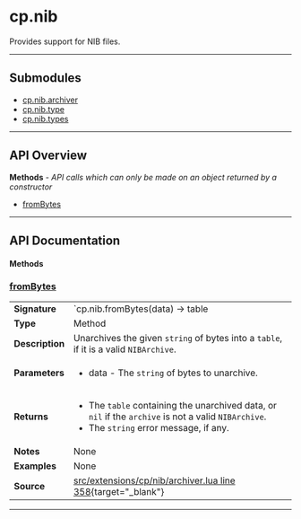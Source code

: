 # cp.nib

Provides support for NIB files.

---

## Submodules
 * [cp.nib.archiver](cp.nib.archiver.md)
 * [cp.nib.type](cp.nib.type.md)
 * [cp.nib.types](cp.nib.types.md)

---

## API Overview
**Methods** - _API calls which can only be made on an object returned by a constructor_
 * [fromBytes](#frombytes)


---

## API Documentation

#### Methods


### [fromBytes](#frombytes)

|                                             |                                                                                     |
| --------------------------------------------|-------------------------------------------------------------------------------------|
| **Signature**                               | `cp.nib.fromBytes(data) -> table | nil, string`                                                                    |
| **Type**                                    | Method                                                                     |
| **Description**                             | Unarchives the given `string` of bytes into a `table`, if it is a valid `NIBArchive`.                                                                     |
| **Parameters**                              | <ul><li>data - The `string` of bytes to unarchive.</li></ul> |
| **Returns**                                 | <ul><li>The `table` containing the unarchived data, or `nil` if the `archive` is not a valid `NIBArchive`.</li><li>The `string` error message, if any.</li></ul>          |
| **Notes**                                   | None |
| **Examples**                                | None |
| **Source**                                  | [src/extensions/cp/nib/archiver.lua line 358](https://github.com/CommandPost/CommandPost/blob/develop/src/extensions/cp/nib/archiver.lua#L358){target="_blank"} |

---

